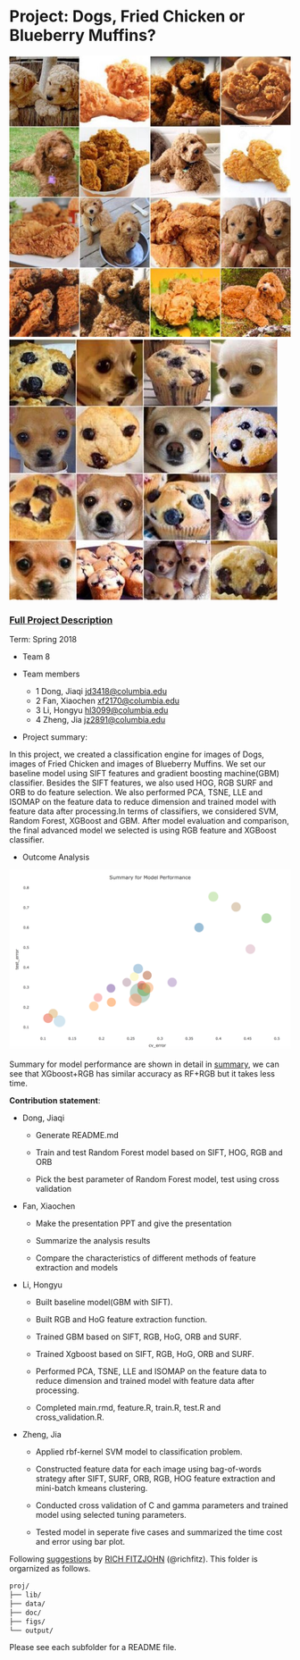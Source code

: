 # Project: Dogs, Fried Chicken or Blueberry Muffins?
![image](figs/chicken.jpg)
![image](figs/muffin.jpg)

### [Full Project Description](doc/project3_desc.md)

Term: Spring 2018

+ Team 8
+ Team members
	+ 1 Dong, Jiaqi jd3418@columbia.edu
	+ 2 Fan, Xiaochen xf2170@columbia.edu 
	+ 3 Li, Hongyu hl3099@columbia.edu
	+ 4 Zheng, Jia jz2891@columbia.edu

+ Project summary:    
  
In this project, we created a classification engine for images of Dogs, images of Fried Chicken and images of Blueberry Muffins. We set our baseline model using SIFT features and gradient boosting machine(GBM) classifier. Besides the SIFT features, we also used HOG, RGB SURF and ORB to do feature selection. We also performed PCA, TSNE, LLE and ISOMAP on the feature data to reduce dimension and trained model with feature data after processing.In terms of classifiers, we considered SVM, Random Forest, XGBoost and GBM. After model evaluation and comparison, the final advanced model we selected is using RGB feature and XGBoost classifier. 

+ Outcome Analysis  
  

![image](figs/summary.png)
     
 Summary for model performance are shown in detail in [summary](http://www.columbia.edu/~hl3099/summary.html), we can see that XGboost+RGB has similar accuracy as RF+RGB but it takes less time.

 	
**Contribution statement**:

+ Dong, Jiaqi
             
	+ Generate README.md
	
	+ Train and test Random Forest model based on SIFT, HOG, RGB and ORB 
	
	+ Pick the best parameter of Random Forest model, test using cross validation
         
+ Fan, Xiaochen          

	+ Make the presentation PPT and give the presentation
	
	+ Summarize the analysis results
	
	+ Compare the characteristics of different methods of feature extraction and models
	
+ Li, Hongyu 	

	+ Built baseline model(GBM with SIFT).
	
	+ Built RGB and HoG feature extraction function.

	+ Trained GBM based on SIFT, RGB, HoG, ORB and SURF.
	
	+ Trained Xgboost based on SIFT, RGB, HoG, ORB and SURF.
	
	+ Performed PCA, TSNE, LLE and ISOMAP on the feature data to reduce dimension 
        and trained model with feature data after processing.
        
	+ Completed main.rmd, feature.R, train.R, test.R and cross_validation.R.
	
+ Zheng, Jia 
        
	+ Applied rbf-kernel SVM model to classification problem. 
	
	+ Constructed feature data for each image using bag-of-words strategy after SIFT, SURF, ORB, RGB, HOG feature extraction and mini-batch kmeans clustering. 
	
	+ Conducted cross validation of C and gamma parameters and trained model using selected tuning parameters. 
	
	+ Tested model in seperate five cases and summarized the time cost and error using bar plot.


Following [suggestions](http://nicercode.github.io/blog/2013-04-05-projects/) by [RICH FITZJOHN](http://nicercode.github.io/about/#Team) (@richfitz). This folder is orgarnized as follows.

```
proj/
├── lib/
├── data/
├── doc/
├── figs/
└── output/
```

Please see each subfolder for a README file.
